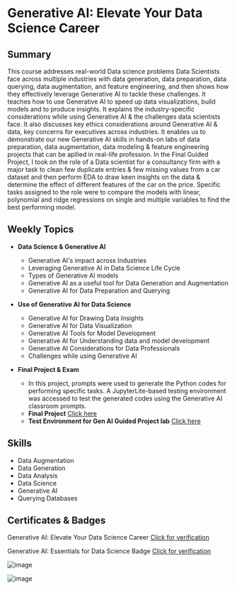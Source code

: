 # Generative AI: Elevate Your Data Science Career

## Summary
This course addresses real-world Data science problems Data Scientists face across multiple industries with data generation, data preparation, data querying, data augmentation, and feature engineering, and then shows how they effectively leverage Generative AI to tackle these challenges. It teaches how to use Generative AI to speed up data visualizations, build models and to produce insights. It explains the industry-specific considerations while using Generative AI & the challenges data scientists face. It also discusses key ethics considerations around Generative AI & data, key concerns for executives across industries. It enables us to demonstrate our new Generative AI skills in hands-on labs of data preparation, data augmentation, data modeling & feature engineering projects that can be apllied in real-life profession. In the Final Guided  Project, I took on the role of a Data scientist for a consultancy firm with a major task to clean few duplicate entries & few missing values from a car dataset and then perform EDA to draw keen insights on the data & determine the effect of different features of the car on the price. Specific tasks assigned to the role were to compare the models with linear, polynomial and ridge regressions on single and multiple variables to find the best performing model.

## Weekly Topics

* **Data Science & Generative AI**
  * Generative AI's impact across Industries
  * Leveraging Generative AI in Data Science Life Cycle
  * Types of Generative AI models
  * Generative AI as a useful tool for Data Generation and Augmentation
  * Generative AI for Data Preparation and Querying
    
* **Use of Generative AI for Data Science**
  * Generative AI for Drawing Data Insights
  * Generative AI for Data Visualization
  * Generative AI Tools for Model Development
  * Generative AI for Understanding data and model development
  * Generative AI Considerations for Data Professionals
  * Challenges while using Generative AI
 
* **Final Project & Exam**
  * In this project, prompts were used to generate the Python codes for performing specific tasks. A JupyterLite-based testing environment was accessed to test the generated codes using the Generative AI classroom prompts.
  * **Final Project** [Click here](https://github.com/abiyselassie22/Gen-AI-Data-Scientists/blob/master/3.%20Gen%20AI%3A%20Elevate%20Your%20Data%20Science%20Career/3.%20Final%20Project%20%26%20Exam/1.%20Final_Project_Generative%20AI_DataScience.pdf)<br>
  * **Test Environment for Gen AI Guided Project lab** [Click here](https://github.com/abiyselassie22/Gen-AI-Data-Scientists/blob/master/3.%20Gen%20AI%3A%20Elevate%20Your%20Data%20Science%20Career/3.%20Final%20Project%20%26%20Exam/2.%20jupyter_lite_for_test.Final_Project.ipynb)<br>

## Skills

* Data Augmentation
* Data Generation
* Data Analysis
* Data Science
* Generative AI
* Querying Databases

## Certificates & Badges

Generative AI: Elevate Your Data Science Career [Click for verification](https://coursera.org/verify/9J0NIFFX9CJX)<br>

Generative AI: Essentials for Data Science Badge [Click for verification](https://www.credly.com/badges/e7fb3fbc-fd2a-4479-9f93-77de68d9eeb6/public_url)<br>

![image](https://github.com/user-attachments/assets/246ed82b-81fe-4df0-b633-db1b5107275d)

![image](https://github.com/user-attachments/assets/461d2697-f9bc-4a68-b8a6-729a5b135186)

